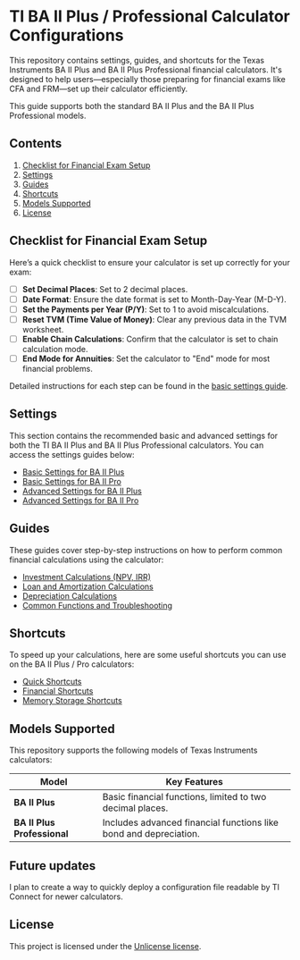 # TI BA II Plus / Professional Calculator Configurations

This repository contains settings, guides, and shortcuts for the Texas Instruments BA II Plus and BA II Plus Professional financial calculators. It's designed to help users—especially those preparing for financial exams like CFA and FRM—set up their calculator efficiently.

This guide supports both the standard BA II Plus and the BA II Plus Professional models.

## Contents

1. [Checklist for Financial Exam Setup](#checklist-for-financial-exam-setup)
2. [Settings](#settings)
3. [Guides](#guides)
4. [Shortcuts](#shortcuts)
5. [Models Supported](#models-supported)
6. [License](#license)

## Checklist for Financial Exam Setup

Here’s a quick checklist to ensure your calculator is set up correctly for your exam:

- [ ] **Set Decimal Places**: Set to 2 decimal places.
- [ ] **Date Format**: Ensure the date format is set to Month-Day-Year (M-D-Y).
- [ ] **Set the Payments per Year (P/Y)**: Set to 1 to avoid miscalculations.
- [ ] **Reset TVM (Time Value of Money)**: Clear any previous data in the TVM worksheet.
- [ ] **Enable Chain Calculations**: Confirm that the calculator is set to chain calculation mode.
- [ ] **End Mode for Annuities**: Set the calculator to "End" mode for most financial problems.

Detailed instructions for each step can be found in the [basic settings guide](settings/ba-ii-plus-basic-settings.md).

## Settings

This section contains the recommended basic and advanced settings for both the TI BA II Plus and BA II Plus Professional calculators. You can access the settings guides below:

- [Basic Settings for BA II Plus](settings/ba-ii-plus-basic-settings.md)
- [Basic Settings for BA II Pro](settings/ba-ii-pro-basic-settings.md)
- [Advanced Settings for BA II Plus](settings/ba-ii-plus-advanced-settings.md)
- [Advanced Settings for BA II Pro](settings/ba-ii-pro-advanced-settings.md)

## Guides

These guides cover step-by-step instructions on how to perform common financial calculations using the calculator:

- [Investment Calculations (NPV, IRR)](guides/investment-calculations.md)
- [Loan and Amortization Calculations](guides/loan-calculations.md)
- [Depreciation Calculations](guides/depreciation-calculations.md)
- [Common Functions and Troubleshooting](guides/common-functions.md)

## Shortcuts

To speed up your calculations, here are some useful shortcuts you can use on the BA II Plus / Pro calculators:

- [Quick Shortcuts](shortcuts/quick-shortcuts.md)
- [Financial Shortcuts](shortcuts/financial-shortcuts.md)
- [Memory Storage Shortcuts](shortcuts/memory-storage-shortcuts.md)

## Models Supported

This repository supports the following models of Texas Instruments calculators:

| Model                     | Key Features                                                        |
|----------------------------|---------------------------------------------------------------------|
| **BA II Plus**              | Basic financial functions, limited to two decimal places.           |
| **BA II Plus Professional** | Includes advanced financial functions like bond and depreciation.   |

## Future updates

I plan to create a way to quickly deploy a configuration file readable by TI Connect for newer calculators.  

## License

This project is licensed under the [Unlicense license](LICENSE).
